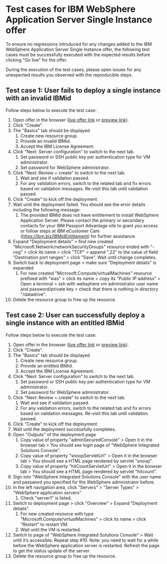 # Test cases for IBM WebSphere Application Server Single Instance offer

To ensure no regressions introduced for any changes added to the IBM WebSphere Application Server Single Instance offer, the following test cases must be successfully executed with the expected results before clicking "Go live" for the offer. 

During the execution of the test cases, please open issues for any unexpected results you observed with the reproducible steps.

## Test case 1: User fails to deploy a single instance with an invalid IBMid

Follow steps below to execute the test case:

1. Open offer in the browser ([live offer link](https://ms.portal.azure.com/#create/ibm-usa-ny-armonk-hq-6275750-ibmcloud-aiops.2022-01-07-twas-base-single-server2022-01-07-twas-base-single-server) or [preview link](https://ms.portal.azure.com/#create/ibm-usa-ny-armonk-hq-6275750-ibmcloud-aiops.2022-01-07-twas-base-single-server-preview2022-01-07-twas-base-single-server)).
1. Click "Create".
1. The "Basics" tab should be displayed
   1. Create new resource group.
   1. Provide an invalid IBMid.
   1. Accept the IBM License Agreement.
1. Click "Next: Server configuration" to switch to the next tab.
   1. Set password or SSH public key per authentication type for VM administrator.
   1. Set password for WebSphere administrator.
1. Click "Next: Review + create" to switch to the next tab.
   1. Wait and see if validation passed.
   1. For any validation errors, switch to the related tab and fix errors based on validation messages. Re-visit this tab until validation passed.
1. Click "Create" to kick off the deployment.
1. Wait until the deployment failed. You should see the error details including the following message:
   1. The provided IBMid does not have entitlement to install WebSphere Application Server. Please contact the primary or secondary contacts for your IBM Passport Advantage site to grant you access or follow steps at IBM eCustomer Care (https://ibm.biz/IBMidEntitlement) for further assistance.
1. Expand "Deployment details" > find new created "Microsoft.Network/networkSecurityGroups" resource ended with "-nsg" > click its name > click "TCP" > append ",22" to the value of field "Destination port ranges" > click "Save". Wait until change completes.
1. Switch back to deployment page > make sure "Deployment details" is expanded
   1. For new created "Microsoft.Compute/virtualMachines" resource prefixed with "was" > click its name > copy its "Public IP address" > Open a terminal > ssh with websphere vm administrator user name and password/private key > check that there is nothing in directory "/datadrive".
1. Delete the resource group to free up the resource.

## Test case 2: User can successfully deploy a single instance with an entitled IBMid

Follow steps below to execute the test case:

1. Open offer in the browser ([live offer link](https://ms.portal.azure.com/#create/ibm-usa-ny-armonk-hq-6275750-ibmcloud-aiops.2022-01-07-twas-base-single-server2022-01-07-twas-base-single-server) or [preview link](https://ms.portal.azure.com/#create/ibm-usa-ny-armonk-hq-6275750-ibmcloud-aiops.2022-01-07-twas-base-single-server-preview2022-01-07-twas-base-single-server)).
1. Click "Create".
1. The "Basics" tab should be displayed
   1. Create new resource group.
   1. Provide an entitled IBMid.
   1. Accept the IBM License Agreement.
1. Click "Next: Server configuration" to switch to the next tab.
   1. Set password or SSH public key per authentication type for VM administrator.
   1. Set password for WebSphere administrator.
1. Click "Next: Review + create" to switch to the next tab.
   1. Wait and see if validation passed.
   1. For any validation errors, switch to the related tab and fix errors based on validation messages. Re-visit this tab until validation passed.
1. Click "Create" to kick off the deployment.
1. Wait until the deployment successfully completes.
1. Open "Outputs" of the deployment page
   1. Copy value of property "adminSecuredConsole" > Open it in the browser tab > You should see login page of "WebSphere Integrated Solutions Console".
   1. Copy value of property "snoopServletUrl" > Open it in the browser tab > You should see a HTML page rendered by servlet "snoop".
   1. Copy value of property "hitCountServletUrl" > Open it in the browser tab > You should see a HTML page rendered by servlet "hitcount".
1. Sign into "WebSphere Integrated Solutions Console" with the user name and password you specified for the WebSphere administrator before.
1. In the left navigation area, click "Servers" > "Server Types" > "WebSphere application servers"
   1. Check "server1" is listed.
1. Switch to deployment page > click "Overview" > Expand "Deployment details"
   1. For new created resource with type "Microsoft.Compute/virtualMachines" > click its name > click "Restart" to restart VM.
   1. Wait until the VM is restarted.
1. Switch to page of "WebSphere Integrated Solutions Console" > Wait until it’s accessible. Repeat step #10. Note: you need to wait for a while before the WebSphere application server is restarted. Refresh the page to get the status update of the server.
1. Delete the resource group to free up the resource.
